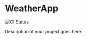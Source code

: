 # WeatherApp

[![CI Status](https://github.com/santu1990/WeatherApp/actions/workflows/main.yml/badge.svg)](https://github.com/santu1990/WeatherApp/actions/workflows/main.yml)

Description of your project goes here.

